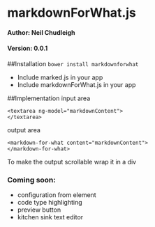 # markdownForWhat.js
#### Author: Neil Chudleigh
#### Version: 0.0.1

##Installation
```bower install markdownforwhat```

- Include marked.js in your app
- Include markdownForWhat.js in your app

##Implementation
input area
```
<textarea ng-model="markdownContent">
</textarea>
```
output area
```
<markdown-for-what content="markdownContent">
</markdown-for-what>
```
To make the output scrollable wrap it in a div

### Coming soon:
- configuration from element
- code type highlighting
- preview button
- kitchen sink text editor